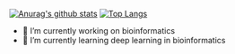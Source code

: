 [![Anurag's github stats](https://github-readme-stats.vercel.app/api?username=wangleiofficial&show_icons=true&theme=radical)](https://github.com/anuraghazra/github-readme-stats)
[![Top Langs](https://github-readme-stats.vercel.app/api/top-langs/?username=wangleiofficial)](https://github.com/anuraghazra/github-readme-stats)

- 🔭 I’m currently working on bioinformatics
- 🌱 I’m currently learning deep learning in bioinformatics
